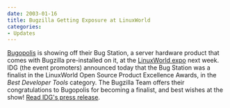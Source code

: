 ```yaml
---
date: 2003-01-16
title: Bugzilla Getting Exposure at LinuxWorld
categories:
- Updates
---
```


[Bugopolis](http://www.bugopolis.com/) is showing off their Bug Station, a server hardware product that comes with Bugzilla pre-installed on it, at the [LinuxWorld expo](http://www.linuxworldexpo.com/) next week. IDG (the event promoters) announced today that the Bug Station was a finalist in the LinuxWorld Open Source Product Excellence Awards, in the _Best Developer Tools_ category. The Bugzilla Team offers their congratulations to Bugopolis for becoming a finalist, and best wishes at the show! [Read IDG's press release](http://www.linuxworldexpo.com/linuxworldny03/V33/press.cvn?id=11&p_id=10).

